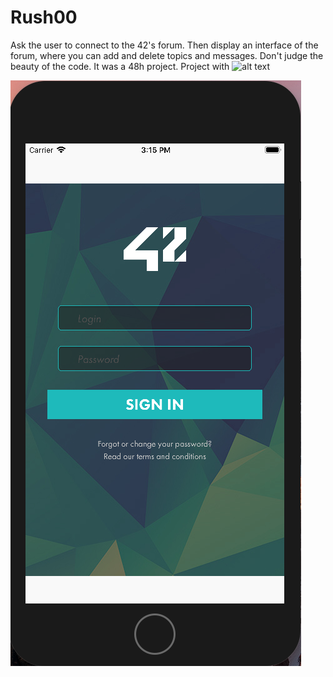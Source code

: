 # Rush00

Ask the user to connect to the 42's forum. Then display an interface of the forum, where you can add and delete topics and messages. Don't judge the beauty of the code. It was a 48h project. 
Project with ![alt text](https://github.com/Syberam "sbonnefo")


![alt text](https://github.com/mdubus/piscine-swift/blob/master/images/rush00.png)
